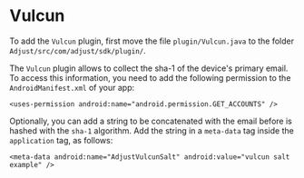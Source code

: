 # Vulcun

To add the `Vulcun` plugin, first move the file `plugin/Vulcun.java` to the folder `Adjust/src/com/adjust/sdk/plugin/`.

The `Vulcun` plugin allows to collect the sha-1 of the device's primary email. To access this information, you need to add the following permission to the `AndroidManifest.xml` of your app:

````
<uses-permission android:name="android.permission.GET_ACCOUNTS" />
````
Optionally, you can add a string to be concatenated with the email before is hashed with the `sha-1` algorithm. Add the string in a `meta-data` tag inside the `application` tag, as follows:

```
<meta-data android:name="AdjustVulcunSalt" android:value="vulcun salt example" />
```
